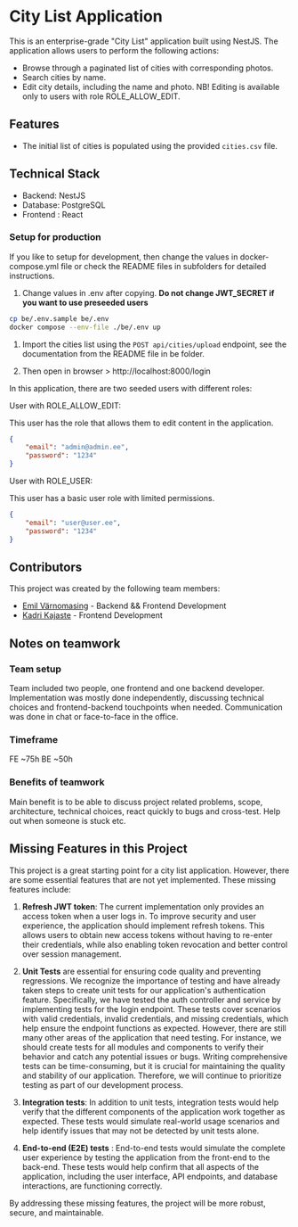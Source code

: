 # City List Application

This is an enterprise-grade "City List" application built using NestJS. The application allows users to perform the
following actions:

-   Browse through a paginated list of cities with corresponding photos.
-   Search cities by name.
-   Edit city details, including the name and photo. NB! Editing is available only to users with role ROLE_ALLOW_EDIT.

## Features

-   The initial list of cities is populated using the provided `cities.csv` file.

## Technical Stack

-   Backend: NestJS
-   Database: PostgreSQL
-   Frontend : React

### Setup for production

If you like to setup for development, then change the values in docker-compose.yml file or check the README files in subfolders for detailed instructions.

1. Change values in .env after copying.
   **Do not change JWT_SECRET if you want to use preseeded users**

```bash
cp be/.env.sample be/.env
docker compose --env-file ./be/.env up
```

1. Import the cities list using the `POST api/cities/upload` endpoint, see the documentation from the README file in be folder.

2. Then open in browser > http://localhost:8000/login

In this application, there are two seeded users with different roles:

User with ROLE_ALLOW_EDIT:

This user has the role that allows them to edit content in the application.

```json
{
    "email": "admin@admin.ee",
    "password": "1234"
}
```

User with ROLE_USER:

This user has a basic user role with limited permissions.

```json
{
    "email": "user@user.ee",
    "password": "1234"
}
```

## Contributors

This project was created by the following team members:

-   [Emil Värnomasing](https://github.com/3mil1) - Backend && Frontend Development
-   [Kadri Kajaste](https://github.com/kkajaste) - Frontend Development

## Notes on teamwork

### Team setup

Team included two people, one frontend and one backend developer. Implementation was mostly done independently,
discussing technical choices and frontend-backend touchpoints when needed.
Communication was done in chat or face-to-face in the office.

### Timeframe

FE ~75h
BE ~50h

### Benefits of teamwork

Main benefit is to be able to discuss project related problems, scope, architecture, technical choices, react quickly to
bugs and cross-test. Help out when someone is stuck etc.

## Missing Features in this Project

This project is a great starting point for a city list application. However, there are some essential features that are
not yet implemented. These missing features include:

1. **Refresh JWT token**: The current implementation only provides an access token when a user logs in. To improve
   security and
   user experience, the application should implement refresh tokens. This allows users to obtain new access tokens
   without
   having to re-enter their credentials, while also enabling token revocation and better control over session
   management.
2. **Unit Tests** are essential for ensuring code quality and preventing regressions. We recognize the importance of
   testing and have already taken steps to create unit tests for our application's authentication feature. Specifically,
   we have tested the auth controller and service by implementing tests for the login endpoint. These tests cover
   scenarios with valid credentials, invalid credentials, and missing credentials, which help ensure the endpoint
   functions as expected. However, there are still many other areas of the application that need testing. For instance,
   we should create tests for
   all modules and components to verify their behavior and catch any potential issues or bugs. Writing comprehensive
   tests
   can be time-consuming, but it is crucial for maintaining the quality and stability of our application. Therefore, we
   will continue to prioritize testing as part of our development process.

3. **Integration tests**: In addition to unit tests, integration tests would help verify that the different components
   of the application work together as expected. These tests would simulate real-world usage scenarios and help identify
   issues that may not be detected by unit tests alone.

4. **End-to-end (E2E) tests** : End-to-end tests would simulate the complete user experience by testing the application
   from the front-end to the back-end. These tests would help confirm that all aspects of the application, including the
   user interface, API endpoints, and database interactions, are functioning correctly.

By addressing these missing features, the project will be more robust, secure, and maintainable.
